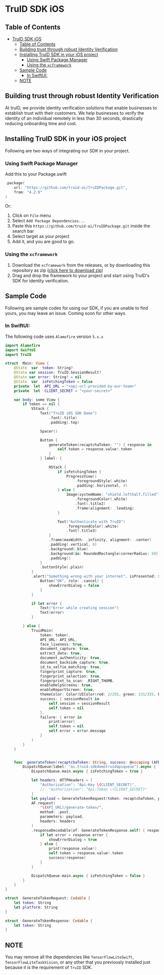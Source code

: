 # TruID SDK iOS

## Table of Contents

- [TruID SDK iOS](#truid-sdk-ios)
  - [Table of Contents](#table-of-contents)
  - [Building trust through robust Identity Verification](#building-trust-through-robust-identity-verification)
  - [Installing TruID SDK in your iOS project](#installing-truid-sdk-in-your-ios-project)
    - [Using Swift Package Manager](#using-swift-package-manager)
    - [Using the `xcframework`](#using-the-xcframework)
  - [Sample Code](#sample-code)
    - [In SwiftUI:](#in-swiftui)
  - [NOTE](#note)

## Building trust through robust Identity Verification

At truID, we provide identity verification solutions that enable businesses to establish trust with their customers. We help businesses to verify the identity of an individual remotely in less than 30 seconds, drastically reducing onboarding time and cost.

## Installing TruID SDK in your iOS project

Following are two ways of integrating our SDK in your project.

### Using Swift Package Manager

Add this to your Package.swift

```swift
.package(
	url: "https://github.com/truid-ai/TruIDPackage.git",
	from: "4.2.0"
)
```

Or:

1. Click on `File` menu
2. Select `Add Package Dependencies...`
3. Paste this `https://github.com/truid-ai/TruIDPackage.git` inside the search bar
4. Select target as your project
5. Add it, and you are good to go.

### Using the `xcframework`

1. Download the `xcframework` from the releases, or by downloading this repository as zip ([click here to download zip](https://github.com/truid-ai/TruIDPackage/archive/refs/heads/main.zip))
2. Drag and drop the framework to your project and start using TruID's SDK for identity verification.

## Sample Code

Following are sample codes for using our SDK, if you are unable to find yours, you may leave an issue. Coming soon for other ways.

### In SwiftUI:

The following code uses `Alamofire` version `5.x.x`

```swift
import Alamofire
import SwiftUI
import TruID

struct  Main: View {
	@State  var  token: String?
	@State var session: TruID.SessionResult?
	@State var error: String? = nil
	@State  var  isFetchingToken = false
	private  let  API_URL = "<api-url-provided-by-our-team>"
	private  let  CLIENT_SECRET = "<your-secret>"

	var body: some View {
		if token == nil {
			VStack {
				Text("TruID iOS SDK Demo")
					.font(.title)
					.padding(.top)

				Spacer()

				Button {
					generateToken(recaptchaToken: "") { response in
						self.token = response.value!.token
					}
				} label: {

					HStack {
						if isFetchingToken {
							ProgressView()
								.foregroundStyle(.white)
								.padding(.horizontal, 4)
						} else {
							Image(systemName: "shield.lefthalf.filled")
								.foregroundColor(.white)
								.font(.title2)
								.frame(alignment: .leading)
						}

						Text("Authenticate with TruID")
							.foregroundColor(.white)
							.font(.title3)
					}
					.frame(maxWidth: .infinity, alignment: .center)
					.padding(.vertical, 8)
					.background(.blue)
					.background(in: RoundedRectangle(cornerRadius: 50))
					.padding()
				}
				.buttonStyle(.plain)
			}
			.alert("Something wrong with your internet", isPresented: $showErrorDialog) {
				Button("OK", role: .cancel) {
					showErrorDialog = false
				}
			}

			if let error {
				Text("Error while creating session")
				Text(error)
			}

		} else {
			TruidMain(
				token: token!,
				API_URL: API_URL,
				face_liveness: true,
				document_capture: true,
				extract_data: true,
				document_authenticity: true,
				document_backside_capture: true,
				id_to_selfie_matching: true,
				fingerprint_capture: true,
				fingerprint_selection: true,
				fingerprint_to_scan: .RIGHT_THUMB,
				enableHelpScreens: true,
				enableReportScreen: true,
				themeColor: Color(UIColor(red: 2/255, green: 131/255, blue: 203/255, alpha: 1.0)),
				success: { sessionResult in
					self.session = sessionResult
					self.token = nil
				},
				failure: { error in
					print(error)
					self.token = nil
					self.error = error.message
				}
			)
		}
	}


	func  generateToken(recaptchaToken: String, success: @escaping (AFDataResponse<GenerateTokenResponse>) -> Void) {
		DispatchQueue(label: "ai.truid.sdkdemotruidapiqueue").async { [self] in
		    DispatchQueue.main.async { isFetchingToken = true }

            let headers: HTTPHeaders = [
                "Authorization": "Api-Key \(CLIENT_SECRET)",
                //  "Authorization": "Api-Token \(CLIENT_SECRET)"
            ]
            let payload = GenerateTokenRequest(token: recaptchaToken, platform: "ios")
            AF.request(
                "\(API_URL)/generate-token/",
                method: .post,
                parameters: payload,
                headers: headers
            )
            .responseDecodable(of: GenerateTokenResponse.self) { response in
                if let error = response.error {
                    showErrorDialog = true
                } else {
                    print(response.value!)
                    self.token = response.value!.token
                    success(response)
                }
            }

		    DispatchQueue.main.async { isFetchingToken = false }
	    }
    }
}

struct  GenerateTokenRequest: Codable {
    let token: String
    let platform: String
}

struct  GenerateTokenResponse: Codable {
    let token: String
}
```

## NOTE

You may remove all the dependencies like `TensorFlowLiteSwift`, `TensorFlowLiteTaskVision`, or any other that you previously installed just because it is the requirement of `TruID` SDK.
